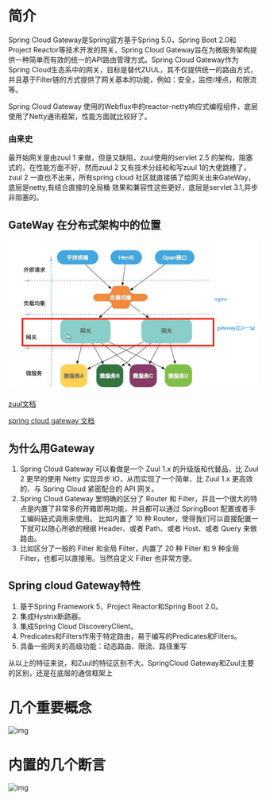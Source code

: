 # 简介

Spring Cloud Gateway是Spring官方基于Spring 5.0，Spring Boot 2.0和Project Reactor等技术开发的网关，Spring Cloud Gateway旨在为微服务架构提供一种简单而有效的统一的API路由管理方式。Spring Cloud Gateway作为Spring Cloud生态系中的网关，目标是替代ZUUL，其不仅提供统一的路由方式，并且基于Filter链的方式提供了网关基本的功能，例如：安全，监控/埋点，和限流等。



Spring Cloud Gateway 使用的Webflux中的reactor-netty响应式编程组件，底层使用了Netty通讯框架，性能方面就比较好了。

### 由来史

最开始网关是由zuul 1 来做，但是又缺陷，zuul使用的servlet 2.5 的架构，阻塞式的，在性能方面不好，然而zuul 2 又有技术分歧和和写zuul 1的大佬跳槽了，zuul 2 一直也不出来，所有spring cloud 社区就直接搞了给网关出来GateWay，底层是netty,有结合直接的全局桶 效果和兼容性这些更好，底层是servlet 3.1,异步非阻塞的。





## GateWay 在分布式架构中的位置

![](..\图片\gateway的3.png)



[zuul文档](https://github.com/Netflix/zuul/wiki)

[spring cloud gateway 文档](https://cloud.spring.io/spring-cloud-static/spring-cloud-gateway/2.2.1.RELEASE/reference/html/)

## 为什么用Gateway

1. Spring Cloud Gateway 可以看做是一个 Zuul 1.x 的升级版和代替品，比 Zuul 2 更早的使用 Netty 实现异步 IO，从而实现了一个简单、比 Zuul 1.x 更高效的、与 Spring Cloud 紧密配合的 API 网关。
2. Spring Cloud Gateway 里明确的区分了 Router 和 Filter，并且一个很大的特点是内置了非常多的开箱即用功能，并且都可以通过 SpringBoot 配置或者手工编码链式调用来使用。
   比如内置了 10 种 Router，使得我们可以直接配置一下就可以随心所欲的根据 Header、或者 Path、或者 Host、或者 Query 来做路由。
3. 比如区分了一般的 Filter 和全局 Filter，内置了 20 种 Filter 和 9 种全局 Filter，也都可以直接用。当然自定义 Filter 也非常方便。



##  Spring cloud Gateway特性

1. 基于Spring Framework 5，Project Reactor和Spring Boot 2.0。
2. 集成Hystrix断路器。
3. 集成Spring Cloud DiscoveryClient。
4. Predicates和Filters作用于特定路由，易于编写的Predicates和Filters。
5. 具备一些网关的高级功能：动态路由、限流、路径重写

从以上的特征来说，和Zuul的特征区别不大。SpringCloud Gateway和Zuul主要的区别，还是在底层的通信框架上



# 几个重要概念

![img](../../../../\study-notes\sources\springcloud\format,png)

# 内置的几个断言

![img](../../../../\study-notes\sources\springcloud\format1.png)